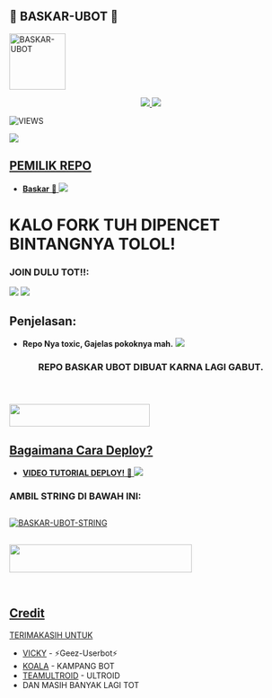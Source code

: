 <h2 align="centre">🦡 BASKAR-UBOT 🦡</h2>

<a href="https://www.instagram.com/dio_krna?r=nametag"><img src="https://telegra.ph/file/2f699db08369db117c5f1.jpg" width="100" height="100" alt="  BASKAR-UBOT" /></a>

<p align="center">
  <a href="https://github.com/Diokurnia/BASKAR-UBOT/fork">
    <img src="https://img.shields.io/github/forks/Diokurnia/BASKAR-UBOT?label=Fork&style=social">
    
  </a>
  <a href="https://github.com/Diokurnia/BASKAR-UBOT">
    <img src="https://img.shields.io/github/stars/Diokurnia/BASKAR-UBOT?style=social">
  </a>
</p>  

![VIEWS](https://komarev.com/ghpvc/?username=Diokurnia)

<a href="https://t.me/xxkeepcalm"><img src="https://img.shields.io/badge/KODE%20PENILAIAN-A+-blue.svg?style=for-the-badge&logo=Factor.">

## PEMILIK REPO
* **Baskar** 🦡
[<img src="https://telegra.ph/file/177bdf0c2d9c2205e996b.jpg">](https://t.me/baskarnie)

  
  
  
  
# KALO FORK TUH DIPENCET BINTANGNYA TOLOL!


### JOIN DULU TOT!!:

<a href="https://t.me/BaskarProject"><img src="https://img.shields.io/badge/Channel%20BASKAR%20UBOT-red.svg?style=for-the-badge&logo=Telegram"></a>
<a href="https://t.me/BaskarSupportGroup"><img src="https://img.shields.io/badge/Join-BASKAR%20PROJECT-purple.svg?style=for-the-badge&logo=Telegram"></a>

## Penjelasan:
* **Repo Nya toxic, Gajelas pokoknya mah.** 
[<img src="https://telegra.ph/file/9350ac1ed1a8fda106b02.jpg">](https://t.me/BaskarProject)


<h3 align="center">REPO BASKAR UBOT DIBUAT KARNA LAGI GABUT.</h3>
<p align="center">&nbsp;</p>

### <a href="https://t.me/ootspambot"><img src="https://img.shields.io/badge/GROUP%20SPAM%20BASKAR%20UBOT-blue?style=flat&logo=Telegram" width="250" height="40.100" />


## Bagaimana Cara Deploy?


* **VIDEO TUTORIAL DEPLOY!** 🔧
[<img src="https://telegra.ph/file/19f825bf01bab3e04c2f9.jpg">](https://t.me/UserbotChannel/36)

### AMBIL STRING DI BAWAH INI:

##
[![BASKAR-UBOT-STRING](https://replit.com/@PapiT0-GamingGa/Baskar-String-Session)](https://replit.com/@PapiT0-GamingGa/Baskar-String-Session)
##
<a href="https://heroku.com/deploy?template=https://github.com/Diokurnia/BASKAR-UBOT.git"><img src="https://img.shields.io/badge/DEPLOY%20BASKAR%20UBOT%20DI%20HEROKU-red?style=flat&logo=Heroku" width="325" height="50.100" />

<br>
</p>

## Credit
TERIMAKASIH UNTUK

*   [VICKY](https://t.me/vckyouubitch) - ⚡Geez-Userbot⚡
*   [KOALA](https://t.me/manusiarakitann) - KAMPANG BOT
*   [TEAMULTROID](https://github.com/TeamUltroid) - ULTROID
*    DAN MASIH BANYAK LAGI TOT
